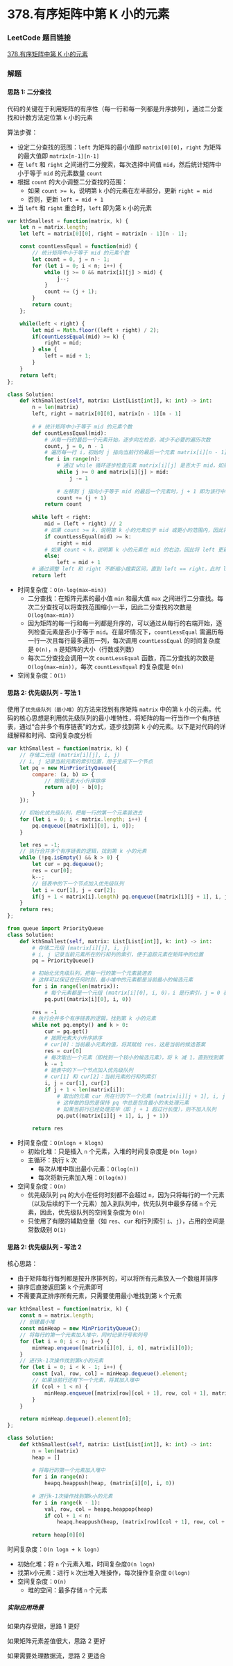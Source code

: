 # 378.有序矩阵中第 K 小的元素

### LeetCode 题目链接

[378.有序矩阵中第 K 小的元素](https://leetcode.cn/problems/kth-smallest-element-in-a-sorted-matrix/)

### 解题

#### 思路 1: 二分查找

代码的关键在于利用矩阵的有序性（每一行和每一列都是升序排列），通过二分查找和计数方法定位第 `k` 小的元素

算法步骤：
- 设定二分查找的范围：`left` 为矩阵的最小值即 `matrix[0][0]`，`right` 为矩阵的最大值即 `matrix[n-1][n-1]`
- 在 `left` 和 `right` 之间进行二分搜索，每次选择中间值 `mid`，然后统计矩阵中小于等于 `mid` 的元素数量 `count`
- 根据 `count` 的大小调整二分查找的范围：
  - 如果 `count >= k`，说明第 `k` 小的元素在左半部分，更新 `right = mid`
  - 否则，更新 `left = mid + 1`
- 当 `left` 和 `right` 重合时，`left` 即为第 `k` 小的元素

```js
var kthSmallest = function(matrix, k) {
    let n = matrix.length;
    let left = matrix[0][0], right = matrix[n - 1][n - 1];

    const countLessEqual = function(mid) {
        // 统计矩阵中小于等于 mid 的元素个数
        let count = 0, j = n - 1;
        for (let i = 0; i < n; i++) {
            while (j >= 0 && matrix[i][j] > mid) {
                j--;
            }
            count += (j + 1);
        }
        return count;
    };

    while(left < right) {
        let mid = Math.floor((left + right) / 2);
        if(countLessEqual(mid) >= k) {
            right = mid;
        } else {
            left = mid + 1;
        }
    }
    return left;
};
```
```python
class Solution:
    def kthSmallest(self, matrix: List[List[int]], k: int) -> int:
        n = len(matrix)
        left, right = matrix[0][0], matrix[n - 1][n - 1]
        
        # # 统计矩阵中小于等于 mid 的元素个数
        def countLessEqual(mid):
            # 从每一行的最后一个元素开始，逐步向左检查，减少不必要的遍历次数
            count, j = 0, n - 1
            # 遍历每一行 i，初始时 j 指向当前行的最后一个元素 matrix[i][n - 1]
            for i in range(n):
                # 通过 while 循环逐步检查元素 matrix[i][j] 是否大于 mid，如果是，则 j 左移
                while j >= 0 and matrix[i][j] > mid:
                    j -= 1
                
                # 左移到 j 指向小于等于 mid 的最后一个元素时，j + 1 即为该行中小于等于 mid 的元素数量，将其加到 count 中
                count += (j + 1)
            return count
        
        while left < right:
            mid = (left + right) // 2
            # 如果 count >= k，说明第 k 小的元素位于 mid 或更小的范围内，因此将 right 更新为 mid
            if countLessEqual(mid) >= k:
                right = mid
            # 如果 count < k，说明第 k 小的元素在 mid 的右边，因此将 left 更新为 mid + 1
            else:
                left = mid + 1
        # 通过调整 left 和 right 不断缩小搜索区间，直到 left == right，此时 left 或 right 即为第 k 小的元素
        return left
```
- 时间复杂度：`O(n⋅log(max−min))`
  - 二分查找：在矩阵元素的最小值 `min` 和最大值 `max` 之间进行二分查找。每次二分查找可以将查找范围缩小一半，因此二分查找的次数是 `O(log(max−min))`
  - 因为矩阵的每一行和每一列都是升序的，可以通过从每行的右端开始，逐列检查元素是否小于等于 `mid`。在最坏情况下，`countLessEqual` 需遍历每一行一次且每行最多遍历一列，每次调用 `countLessEqual` 的时间复杂度是 `O(n)`，`n` 是矩阵的大小（行数或列数）
  - 每次二分查找会调用一次 `countLessEqual` 函数，而二分查找的次数是 `O(log(max−min))`，每次 `countLessEqual` 的复杂度是 `O(n)`
- 空间复杂度：`O(1)`

#### 思路 2: 优先级队列 - 写法 1

使用了`优先级队列（最小堆）`的方法来找到有序矩阵 `matrix` 中的第 `k` 小的元素。代码的核心思想是利用优先级队列的最小堆特性，将矩阵的每一行当作一个有序链表，通过“合并多个有序链表”的方式，逐步找到第 k 小的元素。以下是对代码的详细解释和时间、空间复杂度分析

```js
var kthSmallest = function(matrix, k) {
    // 存储二元组 (matrix[i][j], i, j)
    // i, j 记录当前元素的索引位置，用于生成下一个节点
    let pq = new MinPriorityQueue({ 
        compare: (a, b) => {
            // 按照元素大小升序排序
            return a[0] - b[0];
        }
    });

    // 初始化优先级队列，把每一行的第一个元素装进去
    for (let i = 0; i < matrix.length; i++) {
        pq.enqueue([matrix[i][0], i, 0]);
    }

    let res = -1;
    // 执行合并多个有序链表的逻辑，找到第 k 小的元素
    while (!pq.isEmpty() && k > 0) {
        let cur = pq.dequeue();
        res = cur[0];
        k--;
        // 链表中的下一个节点加入优先级队列
        let i = cur[1], j = cur[2];
        if(j + 1 < matrix[i].length) pq.enqueue([matrix[i][j + 1], i, j + 1]);
    }
    return res;
};
```
```python
from queue import PriorityQueue
class Solution:
    def kthSmallest(self, matrix: List[List[int]], k: int) -> int:
        # 存储二元组 (matrix[i][j], i, j)
        # i, j 记录当前元素所在的行和列的索引，便于追踪元素在矩阵中的位置
        pq = PriorityQueue()

        # 初始化优先级队列，把每一行的第一个元素装进去
        # 这样可以保证在任何时刻，最小堆中的元素都是当前最小的候选元素
        for i in range(len(matrix)):
            # 每个元素都是一个元组 (matrix[i][0], i, 0)，i 是行索引，j = 0 表示该元素是每一行的第一个元素
            pq.put((matrix[i][0], i, 0))
        
        res = -1
        # 执行合并多个有序链表的逻辑，找到第 k 小的元素
        while not pq.empty() and k > 0:
            cur = pq.get()
            # 按照元素大小升序排序
            # cur[0]：当前最小元素的值，将其赋给 res，这是当前的候选答案
            res = cur[0]
            # 每次取出一个元素（即找到一个较小的候选元素），将 k 减 1，直到找到第 k 小的元素
            k -= 1
            # 链表中的下一个节点加入优先级队列
            # cur[1] 和 cur[2]：当前元素的行和列索引
            i, j = cur[1], cur[2]
            if j + 1 < len(matrix[i]):
                # 取出的元素 cur 所在行的下一个元素 (matrix[i][j + 1], i, j + 1) 被加入到优先级队列 pq 中
                # 这样做的目的是保持 pq 中总是包含最小的未处理元素
                # 如果当前行已经处理完毕（即 j + 1 超过行长度），则不加入队列
                pq.put((matrix[i][j + 1], i, j + 1))
        
        return res
```
- 时间复杂度：`O(nlogn + klogn)`
  - 初始化堆：只是插入 `n` 个元素，入堆的时间复杂度是 `O(n logn)`
  - 主循环：执行 `k` 次
    - 每次从堆中取出最小元素：`O(log(n))`
    - 每次将新元素加入堆：`O(log(n))`
- 空间复杂度：`O(n)`
  - 优先级队列 `pq` 的大小在任何时刻都不会超过 `n`，因为只将每行的一个元素（以及后续的下一个元素）加入到队列中，优先队列中最多存储 `n` 个元素，因此，优先级队列的空间复杂度为 `O(n)`
  - 只使用了有限的辅助变量（如 `res`、`cur` 和行列索引 `i`、`j`），占用的空间是常数级别 `O(1)`

#### 思路 2: 优先级队列 - 写法 2

核心思路：
- 由于矩阵每行每列都是按升序排列的，可以将所有元素放入一个数组并排序
- 排序后直接返回第 `k` 个元素即可
- 不需要真正排序所有元素，只需要使用最小堆找到第 `k` 个元素

```js
var kthSmallest = function(matrix, k) {
    const n = matrix.length;
    // 创建最小堆
    const minHeap = new MinPriorityQueue();
    // 将每行的第一个元素加入堆中，同时记录行号和列号
    for (let i = 0; i < n; i++) {
        minHeap.enqueue([matrix[i][0], i, 0], matrix[i][0]);
    }
    // 进行k-1次操作找到第k小的元素
    for (let i = 0; i < k - 1; i++) {
        const [val, row, col] = minHeap.dequeue().element;
        // 如果当前行还有下一个元素，将其加入堆中
        if (col + 1 < n) {
            minHeap.enqueue([matrix[row][col + 1], row, col + 1], matrix[row][col + 1]);
        }
    }
    
    return minHeap.dequeue().element[0];
};
```
```python
class Solution:
    def kthSmallest(self, matrix: List[List[int]], k: int) -> int:
        n = len(matrix)
        heap = []
        
        # 将每行的第一个元素加入堆中
        for i in range(n):
            heapq.heappush(heap, (matrix[i][0], i, 0))
        
        # 进行k-1次操作找到第k小的元素
        for i in range(k - 1):
            val, row, col = heapq.heappop(heap)
            if col + 1 < n:
                heapq.heappush(heap, (matrix[row][col + 1], row, col + 1))
        
        return heap[0][0]
```
时间复杂度：`O(n logn + k logn)`
- 初始化堆：将 `n` 个元素入堆，时间复杂度`O(n logn)`
- 找第`k`小元素：进行 `k` 次出堆入堆操作，每次操作复杂度 `O(logn)`
- 空间复杂度：`O(n)`
  - 堆的空间：最多存储 `n` 个元素

##### 实际应用场景

如果内存受限，思路 1 更好

如果矩阵元素差值很大，思路 2 更好

如果需要处理数据流，思路 2 更适合
